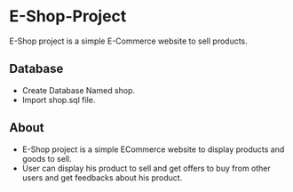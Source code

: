 # E-Shop-Project
E-Shop project is a simple E-Commerce website to sell products.

## Database
- Create Database Named shop.
- Import shop.sql file.

## About 
- E-Shop project is a simple ECommerce website to display products and goods to sell.
- User can display his product to sell and get offers to buy from other users and get feedbacks about his product.
